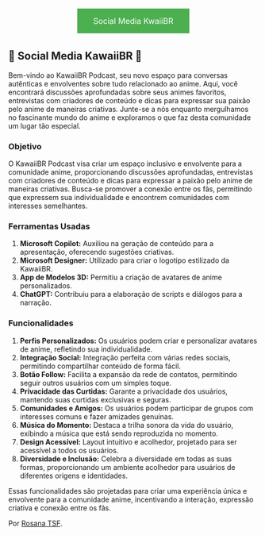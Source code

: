 <div align="center">
    <a href="https://www.notion.so/rosanatsf/KawaiiBR-Social-Media-08c8333aa772450f828a9277ece8122e" style="background-color: #4CAF50; /* Green */
  border: none;
  color: white;
  padding: 15px 32px;
  text-align: center;
  text-decoration: none;
  display: inline-block;
  font-size: 16px;
  margin: 4px 2px;
  transition-duration: 0.4s;
  cursor: pointer;">Social Media KwaiiBR</a>
</div>


## 🌸 Social Media KawaiiBR 🌸

Bem-vindo ao KawaiiBR Podcast, seu novo espaço para conversas autênticas e envolventes sobre tudo relacionado ao anime. Aqui, você encontrará discussões aprofundadas sobre seus animes favoritos, entrevistas com criadores de conteúdo e dicas para expressar sua paixão pelo anime de maneiras criativas. Junte-se a nós enquanto mergulhamos no fascinante mundo do anime e exploramos o que faz desta comunidade um lugar tão especial.

### Objetivo
O KawaiiBR Podcast visa criar um espaço inclusivo e envolvente para a comunidade anime, proporcionando discussões aprofundadas, entrevistas com criadores de conteúdo e dicas para expressar a paixão pelo anime de maneiras criativas. Busca-se promover a conexão entre os fãs, permitindo que expressem sua individualidade e encontrem comunidades com interesses semelhantes.

### Ferramentas Usadas
1. **Microsoft Copilot:** Auxiliou na geração de conteúdo para a apresentação, oferecendo sugestões criativas.
2. **Microsoft Designer:** Utilizado para criar o logotipo estilizado da KawaiiBR.
3. **App de Modelos 3D:** Permitiu a criação de avatares de anime personalizados.
4. **ChatGPT:** Contribuiu para a elaboração de scripts e diálogos para a narração.

### Funcionalidades
1. **Perfis Personalizados:** Os usuários podem criar e personalizar avatares de anime, refletindo sua individualidade.
2. **Integração Social:** Integração perfeita com várias redes sociais, permitindo compartilhar conteúdo de forma fácil.
3. **Botão Follow:** Facilita a expansão da rede de contatos, permitindo seguir outros usuários com um simples toque.
4. **Privacidade das Curtidas:** Garante a privacidade dos usuários, mantendo suas curtidas exclusivas e seguras.
5. **Comunidades e Amigos:** Os usuários podem participar de grupos com interesses comuns e fazer amizades genuínas.
6. **Música do Momento:** Destaca a trilha sonora da vida do usuário, exibindo a música que está sendo reproduzida no momento.
7. **Design Acessível:** Layout intuitivo e acolhedor, projetado para ser acessível a todos os usuários.
8. **Diversidade e Inclusão:** Celebra a diversidade em todas as suas formas, proporcionando um ambiente acolhedor para usuários de diferentes origens e identidades.

Essas funcionalidades são projetadas para criar uma experiência única e envolvente para a comunidade anime, incentivando a interação, expressão criativa e conexão entre os fãs.

Por [Rosana TSF](https://github.com/RosanaTSF).
